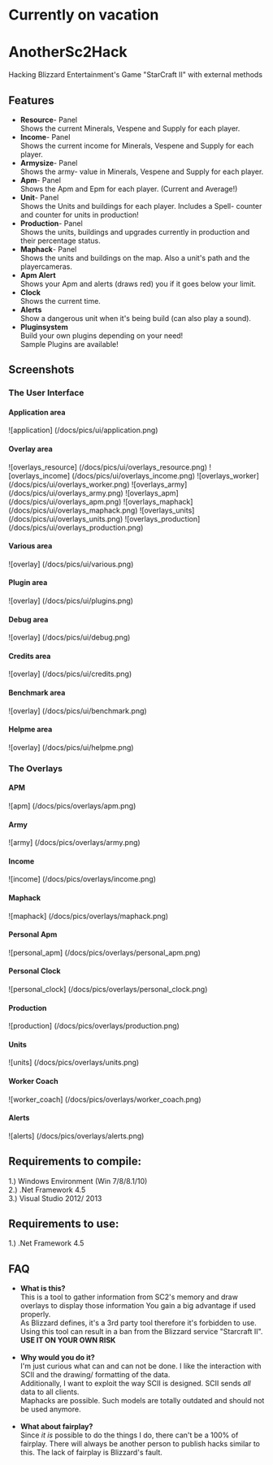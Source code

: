 # Currently on vacation #

# AnotherSc2Hack #
Hacking Blizzard Entertainment's Game "StarCraft II" with external methods<br>


## Features ##
<ul>
<li><b>Resource</b>- Panel<br>
		Shows the current Minerals, Vespene and Supply for each player.<br>
<li><b>Income</b>- Panel<br>
		Shows the current income for Minerals, Vespene and Supply for each player.<br>
<li><b>Armysize</b>- Panel<br>
		Shows the army- value in Minerals, Vespene and Supply for each player.<br>
<li><b>Apm</b>- Panel<br>
		Shows the Apm and Epm for each player. (Current and Average!)<br>
<li><b>Unit</b>- Panel<br>
		Shows the Units and buildings for each player. Includes a Spell- counter and counter for units in production!<br>
<li><b>Production</b>- Panel<br>
		Shows the units, buildings and upgrades currently in production and their percentage status.<br>
<li><b>Maphack</b>- Panel<br>
		Shows the units and buildings on the map. Also a unit's path and the playercameras.<br>
<li><b>Apm Alert</b><br>
		Shows your Apm and alerts (draws red) you if it goes below your limit.<br>
<li><b>Clock</b><br>
		Shows the current time.<br>
<li><b>Alerts</b><br>
		Show a dangerous unit when it's being build (can also play a sound).<br>
<li><b>Pluginsystem</b><br>
		Build your own plugins depending on your need!<br>
		Sample Plugins are available!<br>
</ul>


## Screenshots ##
### The User Interface ###
#### Application area ####
![application] (/docs/pics/ui/application.png)

#### Overlay area ####
![overlays_resource] (/docs/pics/ui/overlays_resource.png)
![overlays_income] (/docs/pics/ui/overlays_income.png)
![overlays_worker] (/docs/pics/ui/overlays_worker.png)
![overlays_army] (/docs/pics/ui/overlays_army.png)
![overlays_apm] (/docs/pics/ui/overlays_apm.png)
![overlays_maphack] (/docs/pics/ui/overlays_maphack.png)
![overlays_units] (/docs/pics/ui/overlays_units.png)
![overlays_production] (/docs/pics/ui/overlays_production.png)

#### Various area ####
![overlay] (/docs/pics/ui/various.png)

#### Plugin area ####
![overlay] (/docs/pics/ui/plugins.png)

#### Debug area ####
![overlay] (/docs/pics/ui/debug.png)

#### Credits area ####
![overlay] (/docs/pics/ui/credits.png)

#### Benchmark area ####
![overlay] (/docs/pics/ui/benchmark.png)

#### Helpme area ####
![overlay] (/docs/pics/ui/helpme.png)

### The Overlays ###
#### APM ####
![apm] (/docs/pics/overlays/apm.png)

#### Army ####
![army] (/docs/pics/overlays/army.png)

#### Income ####
![income] (/docs/pics/overlays/income.png)

#### Maphack ####
![maphack] (/docs/pics/overlays/maphack.png)

#### Personal Apm ####
![personal_apm] (/docs/pics/overlays/personal_apm.png)

#### Personal Clock ####
![personal_clock] (/docs/pics/overlays/personal_clock.png)

#### Production ####
![production] (/docs/pics/overlays/production.png)

#### Units ####
![units] (/docs/pics/overlays/units.png)

#### Worker Coach ####
![worker_coach] (/docs/pics/overlays/worker_coach.png)

#### Alerts ####
![alerts] (/docs/pics/overlays/alerts.png)


Requirements to compile:
------------------------
1.) Windows Environment (Win 7/8/8.1/10)<br>
2.) .Net Framework 4.5<br>
3.) Visual Studio 2012/ 2013<br>

Requirements to use:
--------------------
1.) .Net Framework 4.5<br>



FAQ
---
<UL>
<li><b>What is this?</b><br>
		This is a tool to gather information from SC2's memory and draw overlays to display those information
		You gain a big advantage if used properly.<br>
		As Blizzard defines, it's a 3rd party tool therefore it's forbidden to use.<br>
		Using this tool can result in a ban from the Blizzard service "Starcraft II".<br>
		<b>USE IT ON YOUR OWN RISK</b><br>
		<br>
<li><b>Why would you do it?</b><br>
		I'm just curious what can and can not be done. I like the interaction with SCII and the drawing/ 				formatting of the data.<br>
		Additionally, I want to exploit the way SCII is designed. SCII sends <i>all</i> data to all clients.<br>
		Maphacks are possible. Such models are totally outdated and should not be used anymore.<br>
		<br>
<li><b>What about fairplay?</b><br>
		Since <i>it is</i> possible to do the things I do, there can't be a 100% of fairplay. There will always be 			another person to publish hacks similar to this. The lack of fairplay is Blizzard's fault.
</UL>
